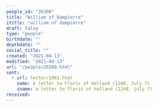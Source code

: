```yaml
---
people_id: "26388"
title: "William of Dampierre"
ititle: "william of dampierre"
draft: false
type: "people"
birthdate: ""
deathdate: ""
social_title: ""
created: "2021-04-13"
modified: "2021-04-13"
url: "/people/26388.html"
sent:
  - url: letter/1061.html
    name: A letter to Floris of Holland (1248, July 7)
    iname: a letter to floris of holland (1248, july 7)
received:
---
```

